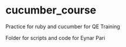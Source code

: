 # cucumber_course
Practice for ruby and cucumber for QE Training

Folder for scripts and code for Eynar Pari